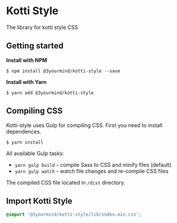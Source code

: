 # Kotti Style

The library for kotti style CSS

## Getting started

**Install with NPM**

```
$ npm install @3yourmind/kotti-style --save
```

**Install with Yarn**

```
$ yarn add @3yourmind/kotti-style
```

## Compiling CSS

Kotti-style uses Gulp for compiling CSS. First you need to install dependences.

```
$ yarn install
```

All available Gulp tasks:

* `yarn gulp build` - compile Sass to CSS and minify files (default)
* `yarn gulp watch` - watch file changes and re-compile CSS files

The compiled CSS file located in `/dist` directory.

## Import Kotti Style

```scss
@import '@3yourmind/kotti-style/lib/index.min.css';
```
